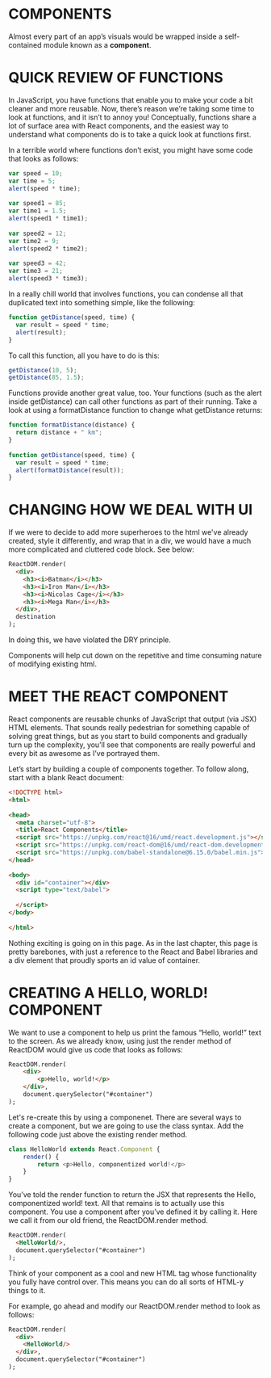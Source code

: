 # COMPONENTS
Almost every part of an app’s visuals would be wrapped inside a self-contained module known as a **component**. 

# QUICK REVIEW OF FUNCTIONS
In JavaScript, you have functions that enable you to make your code a bit cleaner and more reusable. Now, there’s reason we’re taking some time to look at functions, and it isn’t to annoy you! Conceptually, functions share a lot of surface area with React components, and the easiest way to understand what components do is to take a quick look at functions first.

In a terrible world where functions don’t exist, you might have some code that looks as follows:

```javascript
var speed = 10;
var time = 5;
alert(speed * time);
 
var speed1 = 85;
var time1 = 1.5;
alert(speed1 * time1);
 
var speed2 = 12;
var time2 = 9;
alert(speed2 * time2);
 
var speed3 = 42;
var time3 = 21;
alert(speed3 * time3);
```

In a really chill world that involves functions, you can condense all that duplicated text into something simple, like the following:

```javascript
function getDistance(speed, time) {
  var result = speed * time;
  alert(result);
}
```
To call this function, all you have to do is this:

```javascript
getDistance(10, 5);
getDistance(85, 1.5);
```

Functions provide another great value, too. Your functions (such as the alert inside getDistance) can call other functions as part of their running. Take a look at using a formatDistance function to change what getDistance returns:

```javascript
function formatDistance(distance) {
  return distance + " km";
}
 
function getDistance(speed, time) {
  var result = speed * time;
  alert(formatDistance(result));
}
```
# CHANGING HOW WE DEAL WITH UI
If we were to decide to add more superheroes to the html we've already created, style it differently, and wrap that in a div, we would have a much more complicated and cluttered code block. See below:

```html
ReactDOM.render(
  <div>
    <h3><i>Batman</i></h3>
    <h3><i>Iron Man</i></h3>
    <h3><i>Nicolas Cage</i></h3>
    <h3><i>Mega Man</i></h3>
  </div>,
  destination
);
```
In doing this, we have violated the DRY principle. 
  
Components will help cut down on the repetitive and time consuming nature of modifying existing html.

# MEET THE REACT COMPONENT

React components are reusable chunks of JavaScript that output (via JSX) HTML elements. That sounds really pedestrian for something capable of solving great things, but as you start to build components and gradually turn up the complexity, you’ll see that components are really powerful and every bit as awesome as I’ve portrayed them.

Let’s start by building a couple of components together. To follow along, start with a blank React document:

```html
<!DOCTYPE html>
<html>
 
<head>
  <meta charset="utf-8">
  <title>React Components</title>
  <script src="https://unpkg.com/react@16/umd/react.development.js"></script>
  <script src="https://unpkg.com/react-dom@16/umd/react-dom.development.js"></script>
  <script src="https://unpkg.com/babel-standalone@6.15.0/babel.min.js"></script>
</head>
 
<body>
  <div id="container"></div>
  <script type="text/babel">
 
  </script>
</body>
 
</html>
```
Nothing exciting is going on in this page. As in the last chapter, this page is pretty barebones, with just a reference to the React and Babel libraries and a div element that proudly sports an id value of container.

# CREATING A HELLO, WORLD! COMPONENT
We want to use a component to help us print the famous “Hello, world!” text to the screen. As we already know, using just the render method of ReactDOM would give us code that looks as follows:

```html
ReactDOM.render(
    <div>
        <p>Hello, world!</p>
    </div>,
    document.querySelector("#container")
);
```

Let's re-create this by using a componenet. There are several ways to create a component, but we are going to use the class syntax. Add the following code just above the existing render method.

```javascript
class HelloWorld extends React.Component {
    render() {
        return <p>Hello, componentized world!</p>
    }
}
```
You’ve told the render function to return the JSX that represents the Hello, componentized world! text. All that remains is to actually use this component. You use a component after you’ve defined it by calling it. Here we call it from our old friend, the ReactDOM.render method.

```html
ReactDOM.render(
  <HelloWorld/>,
  document.querySelector("#container")
);
```
Think of your <HelloWorld/> component as a cool and new HTML tag whose functionality you fully have control over. This means you can do all sorts of HTML-y things to it.

For example, go ahead and modify our ReactDOM.render method to look as follows:
```html
ReactDOM.render(
  <div>
    <HelloWorld/>
  </div>,
  document.querySelector("#container")
);
```

